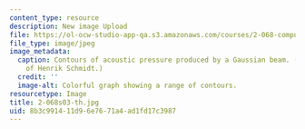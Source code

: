 ```yaml
---
content_type: resource
description: New image Upload
file: https://ol-ocw-studio-app-qa.s3.amazonaws.com/courses/2-068-computational-ocean-acoustics-13-853-spring-2003/8b3c991411d96e7671a4ad1fd17c3987_2-068s03-th.jpg
file_type: image/jpeg
image_metadata:
  caption: Contours of acoustic pressure produced by a Gaussian beam. (Image courtesy
    of Henrik Schmidt.)
  credit: ''
  image-alt: Colorful graph showing a range of contours.
resourcetype: Image
title: 2-068s03-th.jpg
uid: 8b3c9914-11d9-6e76-71a4-ad1fd17c3987
---
```

